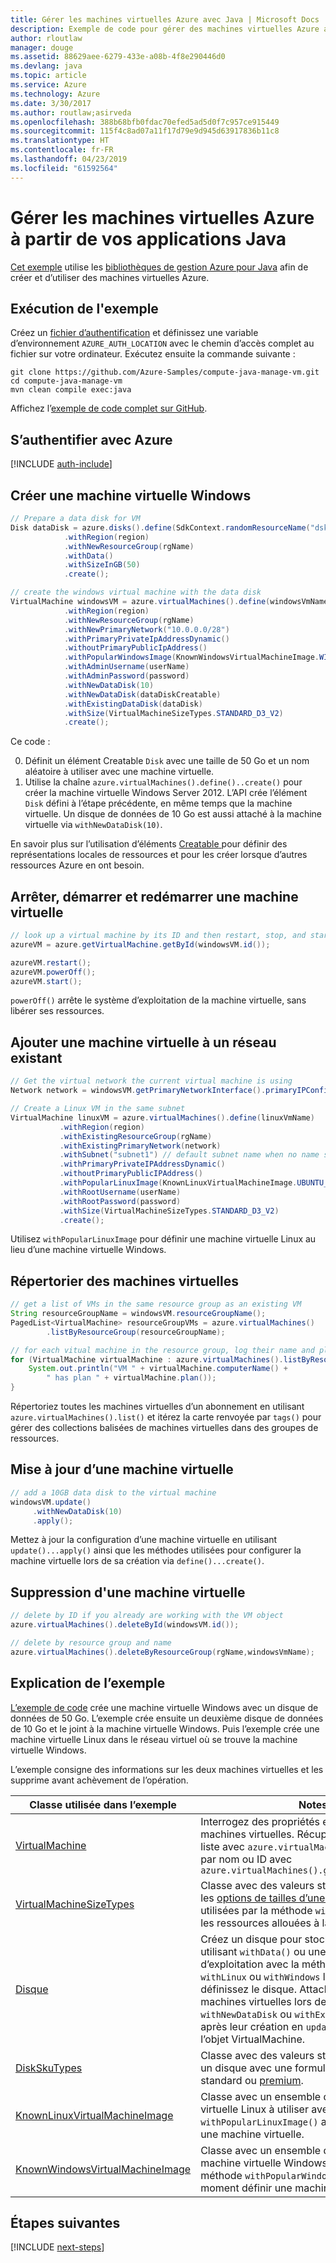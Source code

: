 ```yaml
---
title: Gérer les machines virtuelles Azure avec Java | Microsoft Docs
description: Exemple de code pour gérer des machines virtuelles Azure avec le kit de développement logiciel (SDK) pour Java
author: rloutlaw
manager: douge
ms.assetid: 88629aee-6279-433e-a08b-4f8e290446d0
ms.devlang: java
ms.topic: article
ms.service: Azure
ms.technology: Azure
ms.date: 3/30/2017
ms.author: routlaw;asirveda
ms.openlocfilehash: 388b68bfb0fdac70efed5ad5d0f7c957ce915449
ms.sourcegitcommit: 115f4c8ad07a11f17d79e9d945d63917836b11c8
ms.translationtype: HT
ms.contentlocale: fr-FR
ms.lasthandoff: 04/23/2019
ms.locfileid: "61592564"
---
```

# <a name="manage-azure-virtual-machines-from-your-java-applications"></a>Gérer les machines virtuelles Azure à partir de vos applications Java

[Cet exemple](https://github.com/Azure-Samples/compute-java-manage-vm/) utilise les [bibliothèques de gestion Azure pour Java](https://github.com/Azure/azure-sdk-for-java) afin de créer et d’utiliser des machines virtuelles Azure.

## <a name="run-the-sample"></a>Exécution de l'exemple

Créez un [fichier d’authentification](https://github.com/Azure/azure-sdk-for-java/blob/master/AUTH.md) et définissez une variable d’environnement `AZURE_AUTH_LOCATION` avec le chemin d’accès complet au fichier sur votre ordinateur. Exécutez ensuite la commande suivante :

```
git clone https://github.com/Azure-Samples/compute-java-manage-vm.git
cd compute-java-manage-vm
mvn clean compile exec:java
```

Affichez l’[exemple de code complet sur GitHub](https://github.com/Azure-Samples/compute-java-manage-vm/blob/master/src/main/java/com/microsoft/azure/management/compute/samples/ManageVirtualMachine.java).

## <a name="authenticate-with-azure"></a>S’authentifier avec Azure

[!INCLUDE [auth-include](includes/java-auth-include.md)]

## <a name="create-a-windows-virtual-machine"></a>Créer une machine virtuelle Windows

```java
// Prepare a data disk for VM
Disk dataDisk = azure.disks().define(SdkContext.randomResourceName("dsk", 30))
            .withRegion(region)
            .withNewResourceGroup(rgName)
            .withData()
            .withSizeInGB(50)
            .create();

// create the windows virtual machine with the data disk            
VirtualMachine windowsVM = azure.virtualMachines().define(windowsVmName)
            .withRegion(region)
            .withNewResourceGroup(rgName)
            .withNewPrimaryNetwork("10.0.0.0/28")
            .withPrimaryPrivateIpAddressDynamic()
            .withoutPrimaryPublicIpAddress()
            .withPopularWindowsImage(KnownWindowsVirtualMachineImage.WINDOWS_SERVER_2012_R2_DATACENTER)
            .withAdminUsername(userName)
            .withAdminPassword(password)
            .withNewDataDisk(10)
            .withNewDataDisk(dataDiskCreatable)
            .withExistingDataDisk(dataDisk)
            .withSize(VirtualMachineSizeTypes.STANDARD_D3_V2)
            .create();
```

Ce code :   

0. Définit un élément Creatable `Disk` avec une taille de 50 Go et un nom aléatoire à utiliser avec une machine virtuelle.
0. Utilise la chaîne `azure.virtualMachines().define()..create()` pour créer la machine virtuelle Windows Server 2012. L’API crée l’élément `Disk` défini à l’étape précédente, en même temps que la machine virtuelle. Un disque de données de 10 Go est aussi attaché à la machine virtuelle via `withNewDataDisk(10)`.

En savoir plus sur l’utilisation d’éléments [Creatable<T> ](java-sdk-azure-concepts.md#Creatables) pour définir des représentations locales de ressources et pour les créer lorsque d’autres ressources Azure en ont besoin.

## <a name="stop-start-and-restart-a-virtual-machine"></a>Arrêter, démarrer et redémarrer une machine virtuelle

```java
// look up a virtual machine by its ID and then restart, stop, and start it
azureVM = azure.getVirtualMachine.getById(windowsVM.id());

azureVM.restart();
azureVM.powerOff();
azureVM.start();
```

`powerOff()` arrête le système d’exploitation de la machine virtuelle, sans libérer ses ressources.

## <a name="add-a-virtual-machine-to-an-existing-network"></a>Ajouter une machine virtuelle à un réseau existant

```java
// Get the virtual network the current virtual machine is using
Network network = windowsVM.getPrimaryNetworkInterface().primaryIPConfiguration().getNetwork();

// Create a Linux VM in the same subnet
VirtualMachine linuxVM = azure.virtualMachines().define(linuxVmName)
           .withRegion(region)
           .withExistingResourceGroup(rgName)
           .withExistingPrimaryNetwork(network)
           .withSubnet("subnet1") // default subnet name when no name specified at creation
           .withPrimaryPrivateIPAddressDynamic()
           .withoutPrimaryPublicIPAddress()
           .withPopularLinuxImage(KnownLinuxVirtualMachineImage.UBUNTU_SERVER_16_04_LTS)
           .withRootUsername(userName)
           .withRootPassword(password)
           .withSize(VirtualMachineSizeTypes.STANDARD_D3_V2)
           .create();
```

Utilisez `withPopularLinuxImage` pour définir une machine virtuelle Linux au lieu d’une machine virtuelle Windows.


## <a name="list-virtual-machines"></a>Répertorier des machines virtuelles

```java
// get a list of VMs in the same resource group as an existing VM
String resourceGroupName = windowsVM.resourceGroupName();
PagedList<VirtualMachine> resourceGroupVMs = azure.virtualMachines()
        .listByResourceGroup(resourceGroupName); 

// for each vitual machine in the resource group, log their name and plan
for (VirtualMachine virtualMachine : azure.virtualMachines().listByResourceGroup(resourceGroupName)) {
    System.out.println("VM " + virtualMachine.computerName() + 
        " has plan " + virtualMachine.plan());
}
```

Répertoriez toutes les machines virtuelles d’un abonnement en utilisant `azure.virtualMachines().list()` et itérez la carte renvoyée par `tags()` pour gérer des collections balisées de machines virtuelles dans des groupes de ressources.

## <a name="update-a-virtual-machine"></a>Mise à jour d’une machine virtuelle

```java
// add a 10GB data disk to the virtual machine
windowsVM.update()
     .withNewDataDisk(10)
     .apply();
```

Mettez à jour la configuration d’une machine virtuelle en utilisant `update()...apply()` ainsi que les méthodes utilisées pour configurer la machine virtuelle lors de sa création via `define()...create()`.

## <a name="delete-a-virtual-machine"></a>Suppression d'une machine virtuelle

```java
// delete by ID if you already are working with the VM object
azure.virtualMachines().deleteById(windowsVM.id());

// delete by resource group and name
azure.virtualMachines().deleteByResourceGroup(rgName,windowsVmName);
```

## <a name="sample-explanation"></a>Explication de l’exemple

[L’exemple de code](https://github.com/Azure-Samples/compute-java-manage-vm/blob/master/src/main/java/com/microsoft/azure/management/compute/samples/ManageVirtualMachine.java) crée une machine virtuelle Windows avec un disque de données de 50 Go. L’exemple crée ensuite un deuxième disque de données de 10 Go et le joint à la machine virtuelle Windows.
Puis l’exemple crée une machine virtuelle Linux dans le réseau virtuel où se trouve la machine virtuelle Windows.

L’exemple consigne des informations sur les deux machines virtuelles et les supprime avant achèvement de l’opération.

| Classe utilisée dans l’exemple | Notes
|-------|-------|
| [VirtualMachine](https://docs.microsoft.com/java/api/com.microsoft.azure.management.compute._virtual_machine) | Interrogez des propriétés et gérez l’état des machines virtuelles. Récupéré sous forme de liste avec `azure.virtualMachines().list()` ou par nom ou ID avec `azure.virtualMachines().getByResourceGroup()`
| [VirtualMachineSizeTypes](https://docs.microsoft.com/java/api/com.microsoft.azure.management.compute._virtual_machine_size_types) | Classe avec des valeurs statiques qui mappent les [options de tailles d’une machine virtuelle](https://azure.microsoft.com/pricing/details/virtual-machines/linux/), utilisées par la méthode `withSize()` pour définir les ressources allouées à la machine virtuelle.
| [Disque](https://docs.microsoft.com/java/api/com.microsoft.azure.management.compute._disk) | Créez un disque pour stocker des données en utilisant `withData()` ou une image de système d’exploitation avec la méthode appropriée `withLinux` ou `withWindows` lorsque vous définissez le disque. Attachez des disques aux machines virtuelles lors de leur création (`using withNewDataDisk` ou `withExistingDataDisk`) ou après leur création en `update()..apply()` sur l’objet VirtualMachine.
| [DiskSkuTypes](https://docs.microsoft.com/java/api/com.microsoft.azure.management.compute._disk_sku_types) | Classe avec des valeurs statiques pour définir un disque avec une formule de stockage standard ou [premium](https://docs.microsoft.com/azure/storage/storage-premium-storage).
| [KnownLinuxVirtualMachineImage](https://docs.microsoft.com/java/api/com.microsoft.azure.management.compute._known_linux_virtual_machine_image) | Classe avec un ensemble d’options de machine virtuelle Linux à utiliser avec la méthode `withPopularLinuxImage()` au moment de définir une machine virtuelle.
| [KnownWindowsVirtualMachineImage](https://docs.microsoft.com/java/api/com.microsoft.azure.management.compute._known_windows_virtual_machine_image) | Classe avec un ensemble d’options d’image de machine virtuelle Windows à utiliser avec la méthode `withPopularWindowsImage()` au moment définir une machine virtuelle.

## <a name="next-steps"></a>Étapes suivantes

[!INCLUDE [next-steps](includes/java-next-steps.md)]